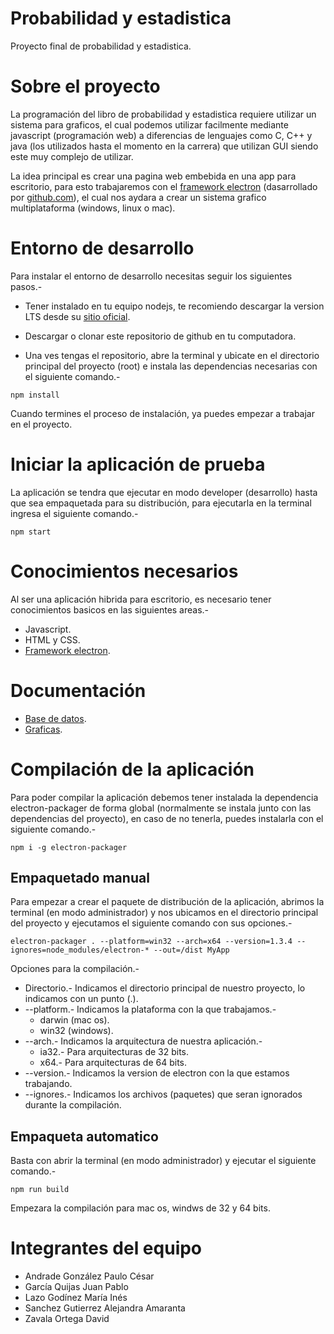 Probabilidad y estadistica
=========================

Proyecto final de probabilidad y estadistica.

# Sobre el proyecto

La programación del libro de probabilidad y estadistica requiere utilizar un sistema para graficos, el cual podemos utilizar facilmente mediante javascript (programación web) a diferencias de lenguajes como C, C++ y java (los utilizados hasta el momento en la carrera) que utilizan GUI siendo este muy complejo de utilizar.

La idea principal es crear una pagina web embebida en una app para escritorio, para esto trabajaremos con el <a href="http://electron.atom.io">framework electron</a> (dasarrollado por <a href="https://github.com">github.com</a>), el cual nos aydara a crear un sistema grafico multiplataforma (windows, linux o mac).

# Entorno de desarrollo

Para instalar el entorno de desarrollo necesitas seguir los siguientes pasos.-

* Tener instalado en tu equipo nodejs, te recomiendo descargar la version LTS desde su <a href="https://nodejs.org/en/">sitio oficial</a>.

* Descargar o clonar este repositorio de github en tu computadora.

* Una ves tengas el repositorio, abre la terminal y ubicate en el directorio principal del proyecto (root) e instala las dependencias necesarias con el siguiente comando.-

```
npm install
```

Cuando termines el proceso de instalación, ya puedes empezar a trabajar en el proyecto.

# Iniciar la aplicación de prueba

La aplicación se tendra que ejecutar en modo developer (desarrollo) hasta que sea empaquetada para su distribución, para ejecutarla en la terminal ingresa el siguiente comando.-

```
npm start
```

# Conocimientos necesarios

Al ser una aplicación hibrida para escritorio, es necesario tener conocimientos basicos en las siguientes areas.-

* Javascript.
* HTML y CSS.
* <a href="https://github.com/electron/electron/tree/master/docs-translations/es">Framework electron</a>.

# Documentación

* <a href="https://github.com/nemesis866/probabilidad-estadstica/blob/master/docs/dataBase.MD">Base de datos</a>.
* <a href="https://github.com/nemesis866/probabilidad-estadstica/blob/master/docs/chartJs.MD">Graficas</a>.

# Compilación de la aplicación

Para poder compilar la aplicación debemos tener instalada la dependencia electron-packager de forma global (normalmente se instala junto con las dependencias del proyecto), en caso de no tenerla, puedes instalarla con el siguiente comando.-

```
npm i -g electron-packager
```

## Empaquetado manual

Para empezar a crear el paquete de distribución de la aplicación, abrimos la terminal (en modo administrador) y nos ubicamos en el directorio principal del proyecto y ejecutamos el siguiente comando con sus opciones.-

```
electron-packager . --platform=win32 --arch=x64 --version=1.3.4 --ignores=node_modules/electron-* --out=/dist MyApp
```

Opciones para la compilación.-

* Directorio.- Indicamos el directorio principal de nuestro proyecto, lo indicamos con un punto (.).
* --platform.- Indicamos la plataforma con la que trabajamos.-
	* darwin (mac os).
	* win32 (windows).
* --arch.- Indicamos la arquitectura de nuestra aplicación.-
	* ia32.- Para arquitecturas de 32 bits.
	* x64.- Para arquitecturas de 64 bits.
* --version.- Indicamos la version de electron con la que estamos trabajando.
* --ignores.- Indicamos los archivos (paquetes) que seran ignorados durante la compilación.

## Empaqueta automatico

Basta con abrir la terminal (en modo administrador) y ejecutar el siguiente comando.-

```
npm run build
```

Empezara la compilación para mac os, windws de 32 y 64 bits.

# Integrantes del equipo

* Andrade González Paulo César
* García Quijas Juan Pablo
* Lazo Godínez María Inés
* Sanchez Gutierrez Alejandra Amaranta
* Zavala Ortega David